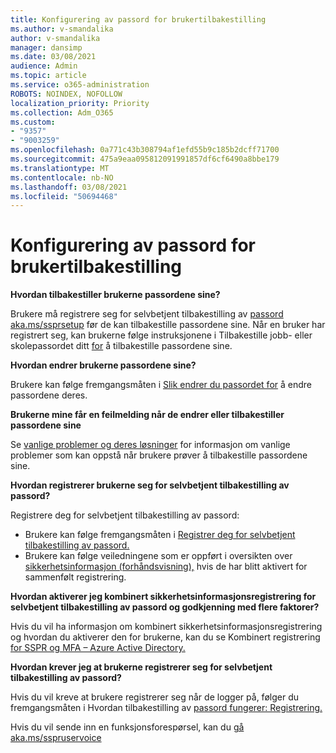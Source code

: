 ```yaml
---
title: Konfigurering av passord for brukertilbakestilling
ms.author: v-smandalika
author: v-smandalika
manager: dansimp
ms.date: 03/08/2021
audience: Admin
ms.topic: article
ms.service: o365-administration
ROBOTS: NOINDEX, NOFOLLOW
localization_priority: Priority
ms.collection: Adm_O365
ms.custom:
- "9357"
- "9003259"
ms.openlocfilehash: 0a771c43b308794af1efd55b9c185b2dcff71700
ms.sourcegitcommit: 475a9eaa095812091991857df6cf6490a8bbe179
ms.translationtype: MT
ms.contentlocale: nb-NO
ms.lasthandoff: 03/08/2021
ms.locfileid: "50694468"
---
```

# <a name="user-reset-password-setup"></a>Konfigurering av passord for brukertilbakestilling

**Hvordan tilbakestiller brukerne passordene sine?**

Brukere må registrere seg for selvbetjent tilbakestilling av [passord aka.ms/ssprsetup](https://mysignins.microsoft.com/security-info) før de kan tilbakestille passordene sine. Når en bruker har registrert seg, kan brukerne følge instruksjonene i Tilbakestille jobb- eller skolepassordet ditt [for](https://docs.microsoft.com/azure/active-directory/user-help/active-directory-passwords-update-your-own-password) å tilbakestille passordene sine.

**Hvordan endrer brukerne passordene sine?**

Brukere kan følge fremgangsmåten i [Slik endrer du passordet for](https://docs.microsoft.com/azure/active-directory/user-help/active-directory-passwords-update-your-own-password) å endre passordene deres.

**Brukerne mine får en feilmelding når de endrer eller tilbakestiller passordene sine**

Se [vanlige problemer og deres løsninger](https://docs.microsoft.com/azure/active-directory/user-help/active-directory-passwords-update-your-own-password) for informasjon om vanlige problemer som kan oppstå når brukere prøver å tilbakestille passordene sine.

**Hvordan registrerer brukerne seg for selvbetjent tilbakestilling av passord?**

Registrere deg for selvbetjent tilbakestilling av passord:

- Brukere kan følge fremgangsmåten i [Registrer deg for selvbetjent tilbakestilling av passord.](https://docs.microsoft.com/azure/active-directory/user-help/active-directory-passwords-reset-register)
- Brukere kan følge veiledningene som er oppført i oversikten over [sikkerhetsinformasjon (forhåndsvisning),](https://docs.microsoft.com/azure/active-directory/user-help/security-info-setup-signin) hvis de har blitt aktivert for sammenfølt registrering.

**Hvordan aktiverer jeg kombinert sikkerhetsinformasjonsregistrering for selvbetjent tilbakestilling av passord og godkjenning med flere faktorer?**

Hvis du vil ha informasjon om kombinert sikkerhetsinformasjonsregistrering og hvordan du aktiverer den for brukerne, kan du se Kombinert registrering [for SSPR og MFA – Azure Active Directory.](https://docs.microsoft.com/azure/active-directory/authentication/concept-registration-mfa-sspr-combined)

**Hvordan krever jeg at brukerne registrerer seg for selvbetjent tilbakestilling av passord?**

Hvis du vil kreve at brukere registrerer seg når de logger på, følger du fremgangsmåten i Hvordan tilbakestilling av [passord fungerer: Registrering.](https://docs.microsoft.com/azure/active-directory/authentication/concept-sspr-howitworks)

Hvis du vil sende inn en funksjonsforespørsel, kan du [gå aka.ms/sspruservoice](https://feedback.azure.com/forums/169401-azure-active-directory/category/166251-self-service-password-reset)



 












